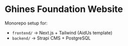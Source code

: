 # Ghines Foundation Website

Monorepo setup for:

- `frontend/` → Next.js + Tailwind (AidUs template)
- `backend/` → Strapi CMS + PostgreSQL
